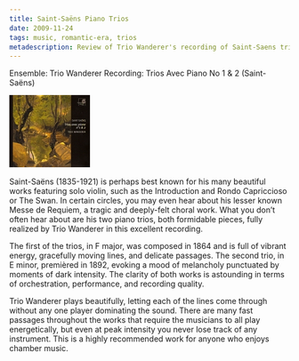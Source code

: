 ```yaml
---
title: Saint-Saëns Piano Trios
date: 2009-11-24
tags: music, romantic-era, trios
metadescription: Review of Trio Wanderer's recording of Saint-Saens trios by Eric Rasmussen of Chromatic Leaves.
---
```


Ensemble: Trio Wanderer
Recording: Trios Avec Piano No 1 & 2 (Saint-Saëns)

![](/images/pianotrios.jpg "Trio Wanderer")


Saint-Saëns (1835-1921) is perhaps best known for his many beautiful works
featuring solo violin, such as the Introduction and Rondo Capriccioso or The
Swan. In certain circles, you may even hear about his lesser known Messe de
Requiem, a tragic and deeply-felt choral work. What you don’t often hear about
are his two piano trios, both formidable pieces, fully realized by Trio Wanderer
in this excellent recording.

The first of the trios, in F major, was composed in 1864 and is full of vibrant
energy, gracefully moving lines, and delicate passages. The second trio, in E
minor, premièred in 1892, evoking a mood of melancholy punctuated by moments of
dark intensity. The clarity of both works is astounding in terms of
orchestration, performance, and recording quality.

Trio Wanderer plays beautifully, letting each of the lines come through without
any one player dominating the sound. There are many fast passages throughout the
works that require the musicians to all play energetically, but even at peak
intensity you never lose track of any instrument. This is a highly recommended
work for anyone who enjoys chamber music.